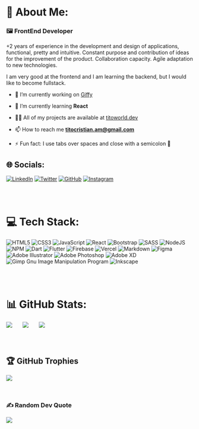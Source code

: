 # 💫 About Me:

### 🖼️ FrontEnd Developer

+2 years of experience in the development and design of applications, functional,
pretty and intuitive. Constant purpose and contribution of ideas for the improvement of the
product. Collaboration capacity. Agile adaptation to new technologies.

I am very good at the frontend and I am learning the backend, but I would like to become fullstack.

- 🔭 I’m currently working on [Giffy](https://github.com/titoworlddev/curso-react-midudev-giffy)

- 🌱 I’m currently learning **React**

- 👨‍💻 All of my projects are available at [titoworld.dev](https://titoworld.dev)

- 📫 How to reach me **titocristian.am@gmail.com**

- ⚡ Fun fact: I use tabs over spaces and close with a semicolon 🤪

## 🌐 Socials:

[![LinkedIn](https://img.shields.io/badge/LinkedIn-%230077B5.svg?style=for-the-badge&logo=linkedin&logoColor=white)](https://linkedin.com/in/https://www.linkedin.com/in/cristian-arias-mejuto/) 
[![Twitter](https://img.shields.io/badge/Twitter-%231DA1F2.svg?style=for-the-badge&logo=Twitter&logoColor=white)](https://twitter.com/cristian_am91)
[![GitHub](https://img.shields.io/badge/github-%2324292e.svg?&style=for-the-badge&logo=github&logoColor=white)](https://github.com/titoworlddev)
[![Instagram](https://img.shields.io/badge/Instagram-%23E4405F.svg?style=for-the-badge&logo=Instagram&logoColor=white)](https://instagram.com/cristian_am91)

</br>
</br>

# 💻 Tech Stack:

![HTML5](https://img.shields.io/badge/html5-%23E34F26.svg?style=for-the-badge&logo=html5&logoColor=white) 
![CSS3](https://img.shields.io/badge/css3-%231572B6.svg?style=for-the-badge&logo=css3&logoColor=white) 
![JavaScript](https://img.shields.io/badge/javascript-%23323330.svg?style=for-the-badge&logo=javascript&logoColor=%23F7DF1E) 
![React](https://img.shields.io/badge/react-%2320232a.svg?style=for-the-badge&logo=react&logoColor=%2361DAFB) 
![Bootstrap](https://img.shields.io/badge/bootstrap-%23563D7C.svg?style=for-the-badge&logo=bootstrap&logoColor=white) 
![SASS](https://img.shields.io/badge/SASS-hotpink.svg?style=for-the-badge&logo=SASS&logoColor=white) 
![NodeJS](https://img.shields.io/badge/node.js-6DA55F?style=for-the-badge&logo=node.js&logoColor=white) 
![NPM](https://img.shields.io/badge/NPM-%23000000.svg?style=for-the-badge&logo=npm&logoColor=white) 
![Dart](https://img.shields.io/badge/dart-%230175C2.svg?style=for-the-badge&logo=dart&logoColor=white) 
![Flutter](https://img.shields.io/badge/Flutter-%2302569B.svg?style=for-the-badge&logo=Flutter&logoColor=white) 
![Firebase](https://img.shields.io/badge/firebase-%23039BE5.svg?style=for-the-badge&logo=firebase) 
![Vercel](https://img.shields.io/badge/vercel-%23000000.svg?style=for-the-badge&logo=vercel&logoColor=white) 
![Markdown](https://img.shields.io/badge/markdown-%23000000.svg?style=for-the-badge&logo=markdown&logoColor=white) 
![Figma](https://img.shields.io/badge/figma-%23F24E1E.svg?style=for-the-badge&logo=figma&logoColor=white)
![Adobe Illustrator](https://img.shields.io/badge/adobeillustrator-%23FF9A00.svg?style=for-the-badge&logo=adobeillustrator&logoColor=white) 
![Adobe Photoshop](https://img.shields.io/badge/adobephotoshop-%2331A8FF.svg?style=for-the-badge&logo=adobephotoshop&logoColor=white) 
![Adobe XD](https://img.shields.io/badge/Adobe%20XD-470137?style=for-the-badge&logo=Adobe%20XD&logoColor=#FF61F6) 
![Gimp Gnu Image Manipulation Program](https://img.shields.io/badge/Gimp-657D8B?style=for-the-badge&logo=gimp&logoColor=FFFFFF) 
![Inkscape](https://img.shields.io/badge/Inkscape-e0e0e0?style=for-the-badge&logo=inkscape&logoColor=080A13)

</br>
</br>

# 📊 GitHub Stats:

<ul style="margin: 0; padding: 0 0 2em 0; display: flex; flex-wrap: wrap; gap: 2em">
  <img src="https://github-readme-stats.vercel.app/api?username=titoworlddev&theme=tokyonight&hide_border=true&include_all_commits=true&count_private=true" align="center" />
  <img src="https://github-readme-streak-stats.herokuapp.com/?user=titoworlddev&theme=tokyonight&hide_border=true" align="center" />
  <img src="https://github-readme-stats.vercel.app/api/top-langs/?username=titoworlddev&theme=tokyonight&hide_border=true&include_all_commits=true&count_private=true&layout=compact" align="center" />
</ul>

</br>

## 🏆 GitHub Trophies

![](https://github-profile-trophy.vercel.app/?username=titoworlddev&theme=tokyonight&no-frame=true&no-bg=false&margin-w=4)

</br>

### ✍️ Random Dev Quote

![](https://quotes-github-readme.vercel.app/api?type=horizontal&theme=tokyonight)
